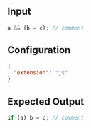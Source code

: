 ## Input

```javascript input
a && (b = c); // comment
```

## Configuration

```json configuration
{
  "extension": "js"
}
```

## Expected Output

```javascript expected output
if (a) b = c; // comment
```
